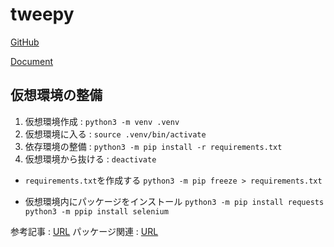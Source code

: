 # tweepy

[GitHub](https://github.com/tweepy/tweepy)

[Document](https://docs.tweepy.org/en/latest/getting_started.html)

## 仮想環境の整備

1. 仮想環境作成 : `python3 -m venv .venv` 
2. 仮想環境に入る : `source .venv/bin/activate`
3. 依存環境の整備 : `python3 -m pip install -r requirements.txt`
4. 仮想環境から抜ける : `deactivate`

- `requirements.txt`を作成する
`python3 -m pip freeze > requirements.txt`

- 仮想環境内にパッケージをインストール
`python3 -m pip install requests`
`python3 -m ppip install selenium`

参考記事 : [URL](https://maku77.github.io/python/env/venv.html)
パッケージ関連 : [URL](https://rinoguchi.net/2020/08/python-scraping-library.html)

